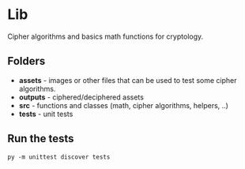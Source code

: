 # Lib

Cipher algorithms and basics math functions for cryptology.

## Folders

* **assets** - images or other files that can be used to test some cipher algorithms.
* **outputs** - ciphered/deciphered assets
* **src** - functions and classes (math, cipher algorithms, helpers, ..)
* **tests** - unit tests

## Run the tests

```
py -m unittest discover tests
```
